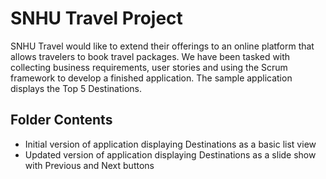 # SNHU Travel Project
SNHU Travel would like to extend their offerings to an online platform that allows travelers to book travel packages. We have been tasked with 
collecting business requirements, user stories and using the Scrum framework to develop a finished application. The sample application displays the Top 5 Destinations.

## Folder Contents
* Initial version of application displaying Destinations as a basic list view 
* Updated version of application displaying Destinations as a slide show with Previous and Next buttons
